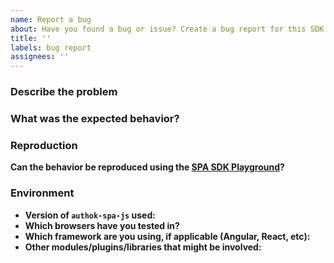 ```yaml
---
name: Report a bug
about: Have you found a bug or issue? Create a bug report for this SDK
title: ''
labels: bug report
assignees: ''
---
```


<!--
**Please do not report security vulnerabilities here**. The [Responsible Disclosure Program](https://authok.cn/whitehat) details the procedure for disclosing security issues.

**Thank you in advance for helping us to improve this library!** Please read through the template below and answer all relevant questions. Your additional work here is greatly appreciated and will help us respond as quickly as possible. For general support or usage questions, use the [Authok Community](https://community.authok.cn/) or [Authok Support](https://support.authok.cn/). Finally, to avoid duplicates, please search existing Issues before submitting one here.

By submitting an Issue to this repository, you agree to the terms within the [Authok Code of Conduct](https://github.com/authok/open-source-template/blob/master/CODE-OF-CONDUCT.md).
-->

### Describe the problem

<!-- Provide a clear and concise description of the issue -->

### What was the expected behavior?

<!-- Tell us about the behavior you expected to see -->

### Reproduction

<!--
> Detail the steps taken to reproduce this error, and whether this issue can be reproduced consistently or if it is intermittent.
> **Note**: If clear, reproducable steps or the smallest sample app demonstrating misbehavior cannot be provided, we may not be able to follow up on this bug report.

- Step 1..
- Step 2..
- ...
-->

**Can the behavior be reproduced using the [SPA SDK Playground](https://github.com/authok/authok-spa-js/blob/master/DEVELOPMENT.md#the-sdk-playground)?**

<!--
If so, provide steps:

> Where applicable, please include:
>
> - The smallest possible sample app that reproduces the undesirable behavior
> - Log files (redact/remove sensitive information)
> - Application settings (redact/remove sensitive information)
> - Screenshots
-->

### Environment

<!--
> Please provide the following:
-->

- **Version of `authok-spa-js` used:**
- **Which browsers have you tested in?**
- **Which framework are you using, if applicable (Angular, React, etc):**
- **Other modules/plugins/libraries that might be involved:**

